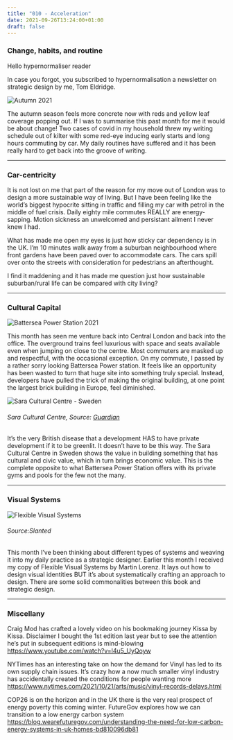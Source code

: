 ```yaml
---
title: "010 - Acceleration"
date: 2021-09-26T13:24:00+01:00
draft: false
---
```


### Change, habits, and routine 

Hello hypernormaliser reader

In case you forgot, you subscribed to hypernormalisation a newsletter on strategic design by me, Tom Eldridge.


![Autumn 2021](/img/mushrooms.jpg)

The autumn season feels more concrete now with reds and yellow leaf coverage popping out. If I was to summarise this past month for me it would be about change! Two cases of covid in my household threw my writing schedule out of kilter with some red-eye inducing early starts and long hours commuting by car. My daily routines have suffered and it has been really hard to get back into the groove of writing. 

- - - 
### Car-centricity

It is not lost on me that part of the reason for my move out of London was to design a more sustainable way of living. But I have been feeling like the world’s biggest hypocrite sitting in traffic and filling my car with petrol in the middle of fuel crisis. Daily eighty mile commutes REALLY are energy-sapping. Motion sickness an unwelcomed and persistant ailment I never knew I had.


What has made me open my eyes is just how sticky car dependency is in the UK. I’m 10 minutes walk away from a suburban neighbourhood where front gardens have been paved over to accommodate cars. The cars spill over onto the streets with consideration for pedestrians an afterthought. 

I find it maddening and it has made me question just how sustainable suburban/rural life can be compared with city living?

- - - 
### Cultural Capital

![Battersea Power Station 2021](/img/battersea_power_station.jpg)

This month has seen me venture back into Central London and back into the office. The overground trains feel luxurious with space and seats available even when jumping on close to the centre. Most commuters are masked up and respectful, with the occasional exception. On my commute, I passed by a rather sorry looking Battersea Power station. It feels like an opportunity has been wasted to turn that huge site into something truly special. Instead, developers have pulled the trick of making the original building, at one point the largest brick building in Europe, feel diminished.

![Sara Cultural Centre - Sweden](https://i.guim.co.uk/img/media/265b4c5161aebabf26ba64f4a989752a8f32de27/0_0_4032_3024/master/4032.jpg?width=860&quality=45&auto=format&fit=max&dpr=2&s=2a062e91b842abcd41c40b49b09297d0)

###### Sara Cultural Centre, Source: [Guardian](https://t.co/Xy8B4fEDVa )

It’s the very British disease that a development HAS to have private development if it to be greenlit. It doesn’t have to be this way. The Sara Cultural Centre in Sweden shows the value in building something that has cultural and civic value, which in turn brings economic value. This is the complete opposite to what Battersea Power Station offers with its private gyms and pools for the few not the many. 

- - - 

### Visual Systems

![Flexible Visual Systems](https://www.slanted.de/wp-content/uploads/2021/07/ML_FVI_Part_0_08.jpg)
###### Source:Slanted

This month I’ve been thinking about different types of systems and weaving it into my daily practice as a strategic designer. Earlier this month I received my copy of Flexible Visual Systems by Martin Lorenz. It lays out how to design visual identities BUT it’s about systematically crafting an approach to design. There are some solid commonalities between this book and strategic design. 

- - - 

### Miscellany

Craig Mod has crafted a lovely video on his bookmaking journey Kissa by Kissa. Disclaimer I bought the 1st edition last year but to see the attention he’s put in subsequent editions is mind-blowing  https://www.youtube.com/watch?v=l4u5_UyQoyw

NYTimes has an interesting take on how the demand for Vinyl has led to its own supply chain issues. It’s crazy how a now much smaller vinyl industry has accidentally created the conditions for people wanting more https://www.nytimes.com/2021/10/21/arts/music/vinyl-records-delays.html


COP26 is on the horizon and in the UK there is the very real prospect of energy poverty this coming winter. FutureGov explores how we can transition to a low energy carbon system https://blog.wearefuturegov.com/understanding-the-need-for-low-carbon-energy-systems-in-uk-homes-bd810096db81